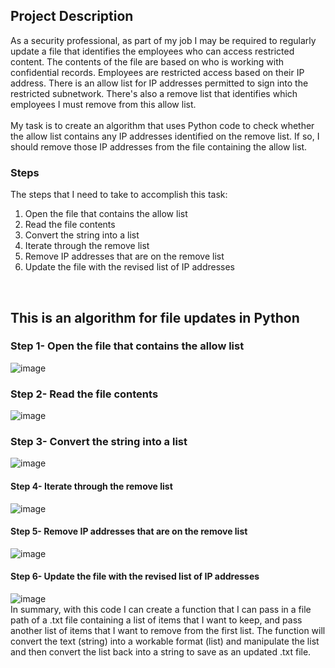 <h2>Project Description</h2>

As a security professional, as part of my job I may be required to regularly update a file that identifies the employees who can access restricted content. The contents of the file are based on who is working with confidential records. Employees are restricted access based on their IP address. There is an allow list for IP addresses permitted to sign into the restricted subnetwork. There's also a remove list that identifies which employees I must remove from this allow list.
<br/><br/>
My task is to create an algorithm that uses Python code to check whether the allow list contains any IP addresses identified on the remove list. If so, I should remove those IP addresses from the file containing the allow list.

<h3>Steps</h3>

The steps that I need to take to accomplish this task:
1. Open the file that contains the allow list
2. Read the file contents
3. Convert the string into a list
4. Iterate through the remove list
5. Remove IP addresses that are on the remove list
6. Update the file with the revised list of IP addresses
<br/>

<h2> This is an algorithm for file updates in Python</h2>

<h3>Step 1- Open the file that contains the allow list</h3>
<img src="https://i.imgur.com/6poa4EG.png" alt="image"/>

<h3>Step 2- Read the file contents</h3>
<img src="https://i.imgur.com/q1FhMci.png" alt="image"/>

<h3>Step 3- Convert the string into a list</h3>
<img src="https://i.imgur.com/zN832J7.png" alt="image"/>

<h4>Step 4- Iterate through the remove list</h4>
<img src="https://i.imgur.com/KbrKOpd.png" alt="image"/>

<h4>Step 5- Remove IP addresses that are on the remove list</h4>
<img src="https://i.imgur.com/zvdQE6Y.png" alt="image"/>

<h4>Step 6- Update the file with the revised list of IP addresses</h4>
<img src="https://i.imgur.com/jSfNott.png" alt="image"/>

<br/>
In summary, with this code I can create a function that I can pass in a file path of a .txt file containing a list of items that I want to keep, and pass another list of items that I want to remove from the first list. The function will convert the text (string) into a workable format (list) and manipulate the list and then convert the list back into a string to save as an updated .txt file. 
